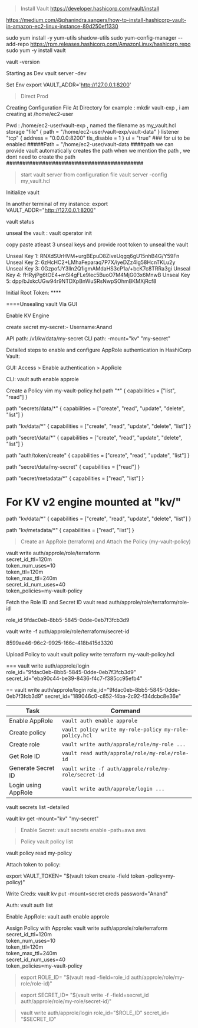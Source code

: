 

> Install Vault
https://developer.hashicorp.com/vault/install

https://medium.com/@phanindra.sangers/how-to-install-hashicorp-vault-in-amazon-ec2-linux-instance-89d250ef1330

sudo yum install -y yum-utils shadow-utils
sudo yum-config-manager --add-repo https://rpm.releases.hashicorp.com/AmazonLinux/hashicorp.repo
sudo yum -y install vault

vault -version

Starting as Dev
vault server -dev

Set Env
export VAULT_ADDR='http://127.0.0.1:8200'


>Direct Prod

Creating Configuration File
At Directory for example : mkdir vault-exp , i am creating at /home/ec2-user

Pwd : /home/ec2-user/vault-exp , named the filename as my_vault.hcl 
storage "file" {
path = "/home/ec2-user/vault-exp/vault-data"
}
listener "tcp" {
address = "0.0.0.0:8200"
tls_disable = 1
}
ui = "true" ### for ui to be enabled
#####Path = "/home/ec2-user/vault-data
####path we can provide vault automatically creates the path when we mention the path , we dont need to create the path ##########################################

>start vault server from configuration file
vault server -config my_vault.hcl

Initialize vault

In another terminal of my instance: export VAULT_ADDR="http://127.0.0.1:8200"

vault status

unseal the vault : vault operator init

copy paste atleast 3 unseal keys and provide root token to unseal the vault

Unseal Key 1: RNXdSUrHVM+urgBEpuD8ZIveUqgq6gU15nhB4G/Y59Fn
Unseal Key 2: 6zHcHC2+LMhaFeparaq7P7X/iyeDZz4Ig58HcnTKLu2y
Unseal Key 3: 0GzpofJY3lln2Q1igmAMdaHS3cP1a/+bcK7c8TRRa3gi
Unseal Key 4: fHRyjPg6tOE4+mSl4gFLe9lec5BuoO7M4MjG03x6MnwB
Unseal Key 5: dpp/bJxkcUGw94r9NTDXpBnWuSRsNwpSOhmBKMXjRcf8

Initial Root Token: ****

====Unsealing vault Via GUI

Enable KV Engine

create secret my-secret:- Username:Anand

API path: /v1/kv/data/my-secret
CLI path: -mount="kv" "my-secret"

Detailed steps to enable and configure AppRole authentication in HashiCorp Vault:

GUI: Access > Enable authentication > AppRole

CLI: vault auth enable approle

Create a Policy
vim my-vault-policy.hcl
path "*" {
  capabilities = ["list", "read"]
}

path "secrets/data/*" {
  capabilities = ["create", "read", "update", "delete", "list"]
}

path "kv/data/*" {
  capabilities = ["create", "read", "update", "delete", "list"]
}


path "secret/data/*" {
  capabilities = ["create", "read", "update", "delete", "list"]
}

path "auth/token/create" {
capabilities = ["create", "read", "update", "list"]
}

path "secret/data/my-secret" {
  capabilities = ["read"]
}

path "secret/metadata/*" {
  capabilities = ["read", "list"]
}

# For KV v2 engine mounted at "kv/"
path "kv/data/*" {
  capabilities = ["create", "read", "update", "delete", "list"]
}

path "kv/metadata/*" {
  capabilities = ["read", "list"]
}

>Create an AppRole (terraform) and Attach the Policy (my-vault-policy)

vault write auth/approle/role/terraform \
    secret_id_ttl=120m \
    token_num_uses=10 \
    token_ttl=120m \
    token_max_ttl=240m \
    secret_id_num_uses=40 \
    token_policies=my-vault-policy


Fetch the Role ID and Secret ID
vault read auth/approle/role/terraform/role-id

role_id    9fdac0eb-8bb5-5845-0dde-0eb7f3fcb3d9

vault write -f auth/approle/role/terraform/secret-id

8599ae46-96c2-9925-166c-418b415d3320


Upload Policy to vault
vault policy write terraform my-vault-policy.hcl 

===
vault write auth/approle/login \
  role_id="9fdac0eb-8bb5-5845-0dde-0eb7f3fcb3d9" \
  secret_id="eba90c44-be39-8436-f4c7-f385cc95efb4"

 ==
 vault write auth/approle/login role_id="9fdac0eb-8bb5-5845-0dde-0eb7f3fcb3d9" secret_id="189046c0-c852-f4ba-2c92-f34dcbc8e36e"

  
| Task                | Command                                                |
| ------------------- | ------------------------------------------------------ |
| Enable AppRole      | `vault auth enable approle`                            |
| Create policy       | `vault policy write my-role-policy my-role-policy.hcl` |
| Create role         | `vault write auth/approle/role/my-role ...`            |
| Get Role ID         | `vault read auth/approle/role/my-role/role-id`         |
| Generate Secret ID  | `vault write -f auth/approle/role/my-role/secret-id`   |
| Login using AppRole | `vault write auth/approle/login ...`                   |



vault secrets list -detailed

vault kv get -mount="kv" "my-secret"


>Enable Secret:
vault secrets enable -path=aws aws

>Policy
vault policy list

vault policy read my-policy

Attach token to policy:

export VAULT_TOKEN= "$(vault token create -field token -policy=my-policy)"

Write Creds:
vault kv put -mount=secret creds password="Anand"

Auth:
vault auth list

Enable AppRole:
vault auth enable approle

Assign Policy with Approle:
vault write auth/approle/role/terraform \
    secret_id_ttl=120m \
    token_num_uses=10 \
    token_ttl=120m \
    token_max_ttl=240m \
    secret_id_num_uses=40 \
    token_policies=my-vault-policy


>export ROLE_ID= "$(vault read -field=role_id auth/approle/role/my-role/role-id)"

>export SECRET_ID= "$(vault write -f -field=secret_id auth/approle/role/my-role/secret-id)"


>vault write auth/approle/login role_id="$ROLE_ID" secret_id= "$SECRET_ID"
